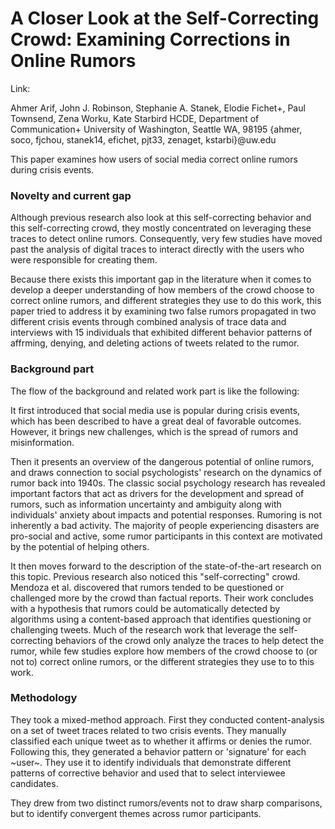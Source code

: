 A Closer Look at the Self-Correcting Crowd:  Examining Corrections in Online Rumors
===================================================================================

Link: [](https://faculty.washington.edu/kstarbi/Arif_Starbird_CorrectiveBehavior_CSCW2017.pdf)

Ahmer Arif, John J. Robinson, Stephanie A. Stanek, Elodie Fichet+, Paul Townsend, Zena Worku, Kate Starbird HCDE, Department of Communication+ University of Washington, Seattle WA, 98195 {ahmer, soco, fjchou, stanek14, efichet, pjt33, zenaget, kstarbi}@uw.edu

This paper examines how users of social media correct online rumors during crisis events.

### Novelty and current gap

Although previous research also look at this self-correcting behavior and this self-correcting crowd, they mostly concentrated on leveraging these traces to detect online rumors. Consequently, very few studies have moved past the analysis of digital traces to interact directly with the users who were responsible for creating them.

Because there exists this important gap in the literature when it comes to develop a deeper understanding of how members of the crowd choose to correct online rumors, and different strategies they use to do this work, this paper tried to address it by examining two false rumors propagated in two different crisis events through combined analysis of trace data and interviews with 15 individuals that exhibited different behavior patterns of affrming, denying, and deleting actions of tweets related to the rumor.

### Background part

The flow of the background and related work part is like the following:

It first introduced that social media use is popular during crisis events, which has been described to have a great deal of favorable outcomes. However, it brings new challenges, which is the spread of rumors and misinformation.

Then it presents an overview of the dangerous potential of online rumors, and draws connection to social psychologists' research on the dynamics of rumor back into 1940s. The classic social psychology research has revealed important factors that act as drivers for the development and spread of rumors, such as information uncertainty and ambiguity along with individuals' anxiety about impacts and potential responses. Rumoring is not inherently a bad activity. The majority of people experiencing disasters are pro-social and active, some rumor participants in this context are motivated by the potential of helping others.

It then moves forward to the description of the state-of-the-art research on this topic. Previous research also noticed this "self-correcting" crowd. Mendoza et al. discovered that rumors tended to be questioned or challenged more by the crowd than factual reports. Their work concludes with a hypothesis that rumors could be automatically detected by algorithms using a content-based approach that identifies questioning or challenging tweets. Much of the research work that leverage the self-correcting behaviors of the crowd only analyze the traces to help detect the rumor, while few studies explore how members of the crowd choose to (or not to) correct online rumors, or the different strategies they use to to this work.


### Methodology

They took a mixed-method approach. First they conducted content-analysis on a set of tweet traces related to two crisis events. They manually classified each unique tweet as to whether it affirms or denies the rumor. Following this, they generated a behavior pattern or 'signature' for each ~user~. They use it to identify individuals that demonstrate different patterns of corrective behavior and used that to select interviewee candidates.

They drew from two distinct rumors/events not to draw sharp comparisons, but to identify convergent themes across rumor participants.
